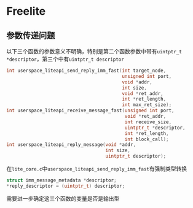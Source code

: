 # Freelite

## 参数传递问题

以下三个函数的参数意义不明确，特别是第二个函数参数中带有`uintptr_t *descriptor`，第三个中有`uintptr_t descriptor`

```c
int userspace_liteapi_send_reply_imm_fast(int target_node,
                                          unsigned int port,
                                          void *addr,
                                          int size,
                                          void *ret_addr,
                                          int *ret_length,
                                          int max_ret_size);
int userspace_liteapi_receive_message_fast(unsigned int port,
                                           void *ret_addr,
                                           int receive_size,
                                           uintptr_t *descriptor,
                                           int *ret_length,
                                           int block_call);
int userspace_liteapi_reply_message(void *addr,
                                    int size,
                                    uintptr_t descriptor);
```

在`lite_core.c`中`userspace_liteapi_send_reply_imm_fast`有强制类型转换

```c
struct imm_message_metadata *descriptor;
*reply_descriptor = (uintptr_t) descriptor;
```

需要进一步确定这三个函数的变量是否是输出型
